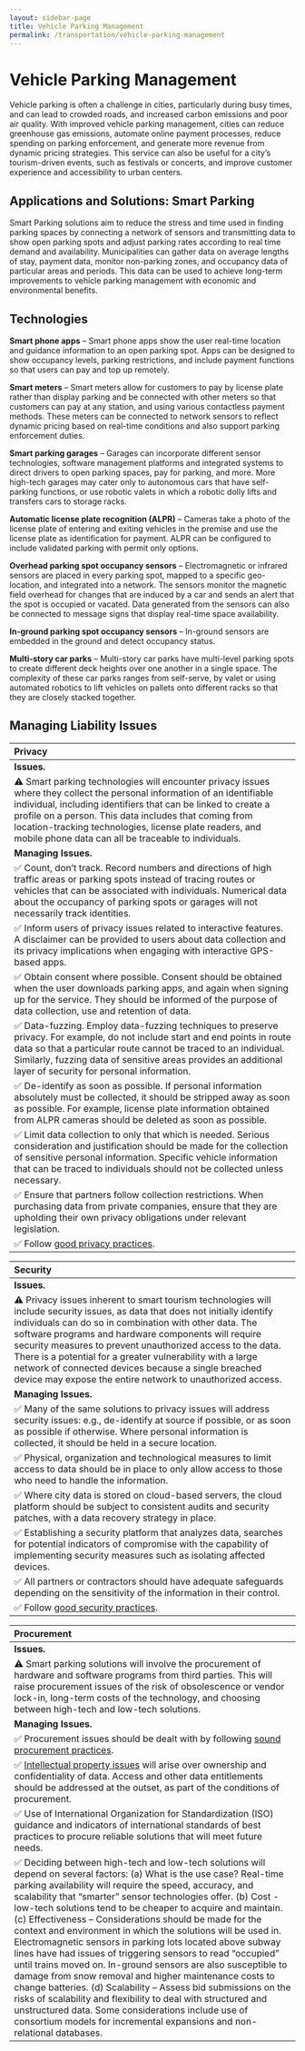 ```yaml
---
layout: sidebar-page
title: Vehicle Parking Management
permalink: /transportation/vehicle-parking-management
---
```


# Vehicle Parking Management

Vehicle parking is often a challenge in cities, particularly during busy times, and can lead to crowded roads, and increased carbon emissions and poor air quality. With improved vehicle parking management, cities can reduce greenhouse gas emissions, automate online payment processes, reduce spending on parking enforcement, and generate more revenue from dynamic pricing strategies. This service can also be useful for a city’s tourism-driven events, such as festivals or concerts, and improve customer experience and accessibility to urban centers.

## Applications and Solutions: Smart Parking

Smart Parking solutions aim to reduce the stress and time used in finding parking spaces by connecting a network of sensors and transmitting data to show open parking spots and adjust parking rates according to real time demand and availability. Municipalities can gather data on average lengths of stay, payment data, monitor non-parking zones, and occupancy data of particular areas and periods. This data can be used to achieve long-term improvements to vehicle parking management with economic and environmental benefits.

## Technologies

**Smart phone apps** – Smart phone apps show the user real-time location and guidance information to an open parking spot. Apps can be designed to show occupancy levels, parking restrictions, and include payment functions so that users can pay and top up remotely.

**Smart meters** – Smart meters allow for customers to pay by license plate rather than display parking and be connected with other meters so that customers can pay at any station, and using various contactless payment methods. These meters can be connected to network sensors to reflect dynamic pricing based on real-time conditions and also support parking enforcement duties.

**Smart parking garages** – Garages can incorporate different sensor technologies, software management platforms and integrated systems to direct drivers to open parking spaces, pay for parking, and more. More high-tech garages may cater only to autonomous cars that have self-parking functions, or use robotic valets in which a robotic dolly lifts and transfers cars to storage racks.

**Automatic license plate recognition \(ALPR\)** – Cameras take a photo of the license plate of entering and exiting vehicles in the premise and use the license plate as identification for payment. ALPR can be configured to include validated parking with permit only options.

**Overhead parking spot occupancy sensors** – Electromagnetic or infrared sensors are placed in every parking spot, mapped to a specific geo-location, and integrated into a network. The sensors monitor the magnetic field overhead for changes that are induced by a car and sends an alert that the spot is occupied or vacated. Data generated from the sensors can also be connected to message signs that display real-time space availability.

**In-ground parking spot occupancy sensors** – In-ground sensors are embedded in the ground and detect occupancy status.

**Multi-story car parks** – Multi-story car parks have multi-level parking spots to create different deck heights over one another in a single space. The complexity of these car parks ranges from self-serve, by valet or using automated robotics to lift vehicles on pallets onto different racks so that they are closely stacked together.

## Managing Liability Issues

| Privacy |
| :--- |
| **Issues.** |
| ⚠ Smart parking technologies will encounter privacy issues where they collect the personal information of an identifiable individual, including identifiers that can be linked to create a profile on a person. This data includes that coming from location-tracking technologies, license plate readers, and mobile phone data can all be traceable to individuals. |
| **Managing Issues.** |
| ✅ Count, don’t track.  Record numbers and directions of high traffic areas or parking spots instead of tracing routes or vehicles that can be associated with individuals. Numerical data about the occupancy of parking spots or garages will not necessarily track identities. |
| ✅ Inform users of privacy issues related to interactive features. A disclaimer can be provided to users about data collection and its privacy implications when engaging with interactive GPS-based apps. |
| ✅ Obtain consent where possible. Consent should be obtained when the user downloads parking apps, and again when signing up for the service. They should be informed of the purpose of data collection, use and retention of data. |
| ✅ Data-fuzzing. Employ data-fuzzing techniques to preserve privacy. For example, do not include start and end points in route data so that a particular route cannot be traced to an individual. Similarly, fuzzing data of sensitive areas provides an additional layer of security for personal information. |
| ✅ De-identify as soon as possible.  If personal information absolutely must be collected, it should be stripped away as soon as possible. For example, license plate information obtained from ALPR cameras should be deleted as soon as possible. |
| ✅ Limit data collection to only that which is needed. Serious consideration and justification should be made for the collection of sensitive personal information. Specific vehicle information that can be traced to individuals should not be collected unless necessary. |
| ✅ Ensure that partners follow collection restrictions. When purchasing data from private companies, ensure that they are upholding their own privacy obligations under relevant legislation. |
| ✅ Follow [good privacy practices](../meta-issues/privacy.md). |

| Security |
| :--- |
| **Issues.** |
| ⚠ Privacy issues inherent to smart tourism technologies will include security issues, as data that does not initially identify individuals can do so in combination with other data. The software programs and hardware components will require security measures to prevent unauthorized access to the data. There is a potential for a greater vulnerability with a large network of connected devices because a single breached device may expose the entire network to unauthorized access. |
| **Managing Issues.** |
| ✅ Many of the same solutions to privacy issues will address security issues:  e.g., de-identify at source if possible, or as soon as possible if otherwise.  Where personal information is collected, it should be held in a secure location. |
| ✅ Physical, organization and technological measures to limit access to data should be in place to only allow access to those who need to handle the information. |
| ✅ Where city data is stored on cloud-based servers, the cloud platform should be subject to consistent audits and security patches, with a data recovery strategy in place. |
| ✅ Establishing a security platform that analyzes data, searches for potential indicators of compromise with the capability of implementing security measures such as isolating affected devices. |
| ✅ All partners or contractors should have adequate safeguards depending on the sensitivity of the information in their control. |
| ✅ Follow [good security practices](../meta-issues/security.md). |

| Procurement |
| :--- |
| **Issues.** |
| ⚠ Smart parking solutions will involve the procurement of hardware and software programs from third parties. This will raise procurement issues of the risk of obsolescence or vendor lock-in, long-term costs of the technology, and choosing between high-tech and low-tech solutions. |
| **Managing Issues.** |
| ✅ Procurement issues should be dealt with by following [sound procurement practices](../meta-issues/procurement.md). |
| ✅  [Intellectual property issues](../meta-issues/intellectual-property.md) will arise over ownership and confidentiality of data.  Access and other data entitlements should be addressed at the outset, as part of the conditions of procurement. |
| ✅ Use of International Organization for Standardization \(ISO\) guidance and indicators of international standards of best practices to procure reliable solutions that will meet future needs. |
| ✅ Deciding between high-tech and low-tech solutions will depend on several factors: \(a\) What is the use case? Real-time parking availability will require the speed, accuracy, and scalability that “smarter” sensor technologies offer. \(b\) Cost - low-tech solutions tend to be cheaper to acquire and maintain. \(c\) Effectiveness – Considerations should be made for the context and environment in which the solutions will be used in. Electromagnetic sensors in parking lots located above subway lines have had issues of triggering sensors to read “occupied” until trains moved on. In-ground sensors are also susceptible to damage from snow removal and higher maintenance costs to change batteries. \(d\) Scalability – Assess bid submissions on the risks of scalability and flexibility to deal with structured and unstructured data. Some considerations include use of consortium models for incremental expansions and non-relational databases. |

